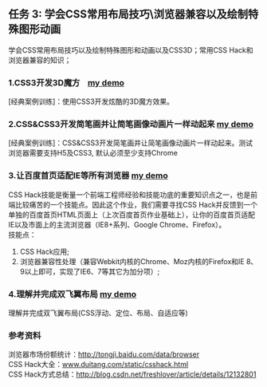 ## 任务 3: 学会CSS常用布局技巧\浏览器兼容以及绘制特殊图形动画
学会CSS常用布局技巧以及绘制特殊图形和动画以及CSS3D；常用CSS Hack和浏览器兼容的知识；<br/>
### 1.CSS3开发3D魔方    [my demo](https://kangbiying.github.io/jikestudy/test3/3dmofang/)
[经典案例训练]：使用CSS3开发炫酷的3D魔方效果。<br/>
### 2.CSS&CSS3开发简笔画并让简笔画像动画片一样动起来 [my demo](https://kangbiying.github.io/jikestudy/test3/cssjianbihua/)
[经典案例训练]：CSS&CSS3开发简笔画并让简笔画像动画片一样动起来。测试浏览器需要支持H5及CSS3, 默认必须至少支持Chrome<br/>
### 3.让百度首页适配IE等所有浏览器 [my demo](https://kangbiying.github.io/jikestudy/test3/baidu/)
CSS Hack技能是衡量一个前端工程师经验和技能功底的重要知识点之一，也是前端比较痛苦的一个技能点。因此这个作业，我们需要寻找CSS Hack并反馈到一个单独的百度首页HTML页面上（上次百度首页作业基础上），让你的百度首页适配IE以及市面上的主流浏览器（IE8+系列、Google Chrome、Firefox）。<br/>
技能点： <br/>
1. CSS Hack应用;<br/>
2. 浏览器兼容性处理（兼容Webkit内核的Chrome、Moz内核的Firefox和IE 8、9以上即可，实现了IE6、7等其它为加分项）;<br/>
### 4.理解并完成双飞翼布局 [my demo](https://kangbiying.github.io/jikestudy/test3/shuangfeiyi/)
理解并完成双飞翼布局(CSS浮动、定位、布局、自适应等)<br/>
### 参考资料<br/>
浏览器市场份额统计：http://tongji.baidu.com/data/browser<br/>
CSS Hack大全：www.duitang.com/static/csshack.html<br/>
CSS Hack方式总结：http://blog.csdn.net/freshlover/article/details/12132801<br/>
